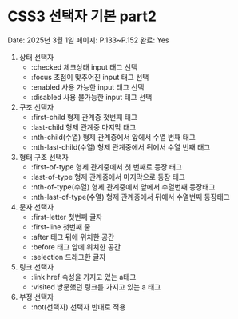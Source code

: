 # CSS3 선택자 기본 part2

Date: 2025년 3월 1일
페이지: P.133~P.152
완료: Yes

1. 상태 선택자
    - :checked 체크상태 input 태그 선택
    - :focus 초점이 맞추어진 input 태그 선택
    - :enabled 사용 가능한 input 태그 선택
    - :disabled 사용 불가능한 input 태그 선택
2. 구조 선택자
    - :first-child 형제 관계중 첫번째 태그
    - :last-child 형제 관계중 마지막 태그
    - :nth-child(수열) 형제 관계중에서 앞에서 수열 번째 태그
    - :nth-last-child(수열) 형제 관계중에서 뒤에서 수열 번째 태그
3. 형태 구조 선택자
    - :first-of-type 형제 관계중에서 첫 번째로 등장 태그
    - :last-of-type 형제 관계중에서 마지막으로 등장 태그
    - :nth-of-type(수열) 형제 관계중에서 앞에서 수열번째 등장태그
    - :nth-last-of-type(수열) 형제 관계중에서 뒤에서 수열번째 등장태그
4. 문자 선택자 
    - :first-letter 첫번째 글자
    - :first-line 첫번째 줄
    - :after 태그 뒤에 위치한 공간
    - :before 태그 앞에 위치한 공간
    - :selection 드래그한 글자
5. 링크 선택자
    - :link href 속성을 가지고 있는 a태그
    - :visited 방문했던 링크를 가지고 있는 a 태그
6. 부정 선택자
    - :not(선택자) 선택자 반대로 적용